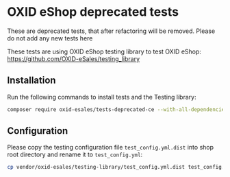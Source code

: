 # OXID eShop deprecated tests

These are deprecated tests, that after refactoring will be removed. Please 
do not add any new tests here

These tests are using OXID eShop testing library to test OXID eShop:
https://github.com/OXID-eSales/testing_library

## Installation

Run the following commands to install tests and the Testing library:

```bash
composer require oxid-esales/tests-deprecated-ce --with-all-dependencies
```

## Configuration

Please copy the testing configuration file ``test_config.yml.dist`` into shop root directory and
rename it to ``test_config.yml``:

```bash
cp vendor/oxid-esales/testing-library/test_config.yml.dist test_config.yml
``` 
